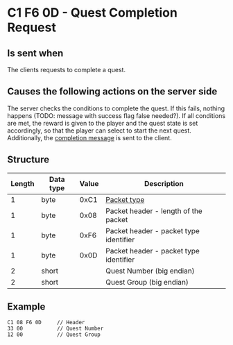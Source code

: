 ﻿# C1 F6 0D - Quest Completion Request

## Is sent when
The clients requests to complete a quest.


## Causes the following actions on the server side
The server checks the conditions to complete the quest.
If this fails, nothing happens (TODO: message with success flag false needed?).
If all conditions are met, the reward is given to the player and the quest state
is set accordingly, so that the player can select to start the next quest.
Additionally, the [completion message](<C1F60D - Quest Completion Response (by server).md>) is sent to the client.


## Structure

|  Length  | Data type | Value | Description |
|----------|---------|-------------|---------|
| 1 | byte | 0xC1   | [Packet type](PacketTypes.md) |
| 1 | byte | 0x08   | Packet header - length of the packet |
| 1 | byte | 0xF6   | Packet header - packet type identifier |
| 1 | byte | 0x0D   | Packet header - packet type identifier |
| 2 | short |       | Quest Number (big endian) |
| 2 | short |       | Quest Group (big endian) |

## Example
```
C1 08 F6 0D     // Header
33 00           // Quest Number
12 00           // Quest Group
```
